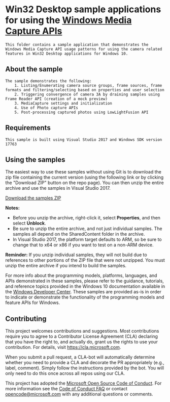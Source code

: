 
<!---
  samplefwlink: TBD
--->

# Win32 Desktop sample applications for using the [Windows Media Capture APIs](https://docs.microsoft.com/en-us/uwp/api/Windows.Media.Capture.MediaCapture)

	This folder contains a sample application that demonstrates the Windows Media Capture API usage patterns for using the camera related features in Win32 Desktop applications for Windows 10. 
## About the sample
	The sample demonstrates the following:
		1. Listing/Enumerating camera source groups, frame sources, frame formats and filtering/selecting based on properties and user selection
		2. Triggering convergence of camera 3A by draining samples using Frame Reader API (creation of a mock preview)
		3. MediaCapture settings and initialization
		4. Use of Photo capture APIs
		5. Post-processing captured photos using LowLightFusion API
	

## Requirements
	
	This sample is built using Visual Studio 2017 and Windows SDK version 17763

## Using the samples

The easiest way to use these samples without using Git is to download the zip file containing the current version (using the following link or by clicking the "Download ZIP" button on the repo page). You can then unzip the entire archive and use the samples in Visual Studio 2017.

   [Download the samples ZIP](../../archive/master.zip)

   **Notes:** 
   * Before you unzip the archive, right-click it, select **Properties**, and then select **Unblock**.
   * Be sure to unzip the entire archive, and not just individual samples. The samples all depend on the SharedContent folder in the archive.   
   * In Visual Studio 2017, the platform target defaults to ARM, so be sure to change that to x64 or x86 if you want to test on a non-ARM device. 


**Reminder:** If you unzip individual samples, they will not build due to references to other portions of the ZIP file that were not unzipped. You must unzip the entire archive if you intend to build the samples.

For more info about the programming models, platforms, languages, and APIs demonstrated in these samples, please refer to the guidance, tutorials, and reference topics provided in the Windows 10 documentation available in the [Windows Developer Center](http://go.microsoft.com/fwlink/p/?LinkID=532421). These samples are provided as-is in order to indicate or demonstrate the functionality of the programming models and feature APIs for Windows.

## Contributing

This project welcomes contributions and suggestions.  Most contributions require you to agree to a
Contributor License Agreement (CLA) declaring that you have the right to, and actually do, grant us
the rights to use your contribution. For details, visit https://cla.microsoft.com.

When you submit a pull request, a CLA-bot will automatically determine whether you need to provide
a CLA and decorate the PR appropriately (e.g., label, comment). Simply follow the instructions
provided by the bot. You will only need to do this once across all repos using our CLA.

This project has adopted the [Microsoft Open Source Code of Conduct](https://opensource.microsoft.com/codeofconduct/).
For more information see the [Code of Conduct FAQ](https://opensource.microsoft.com/codeofconduct/faq/) or
contact [opencode@microsoft.com](mailto:opencode@microsoft.com) with any additional questions or comments.

